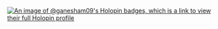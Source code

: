 [![An image of @ganesham09's Holopin badges, which is a link to view their full Holopin profile](https://holopin.me/ganesham09)](https://holopin.io/@ganesham09)
